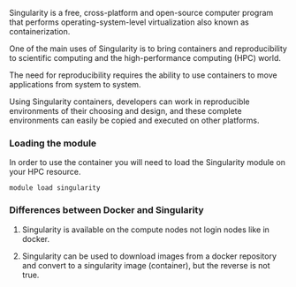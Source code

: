 Singularity is a free, cross-platform and open-source computer program that performs operating-system-level virtualization also known as containerization.

One of the main uses of Singularity is to bring containers and reproducibility to scientific computing and the high-performance computing (HPC) world.

The need for reproducibility requires the ability to use containers to move applications from system to system.

Using Singularity containers, developers can work in reproducible environments of their choosing and design, and these complete environments can easily be copied and executed on other platforms.

### Loading the module
In order to use the container you will need to load the Singularity module on your HPC resource.

```
module load singularity
```

### Differences between Docker and Singularity
1. Singularity is available on the compute nodes not login nodes like in docker.

2. Singularity can be used to download images from a docker repository and convert to a singularity image (container), but the reverse is not true.
